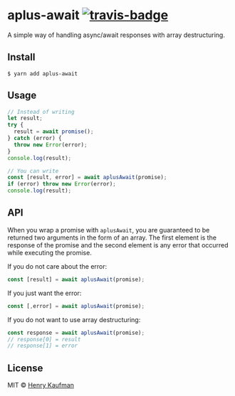 # aplus-await [![travis-badge](https://travis-ci.org/hcjk/aplus-await.svg?branch=master)](https://travis-ci.org/hcjk/aplus-await)

A simple way of handling async/await responses with array destructuring.

## Install

```shell
$ yarn add aplus-await
```

## Usage
```js
// Instead of writing
let result;
try {
  result = await promise();
} catch (error) {
  throw new Error(error);
}
console.log(result);

// You can write
const [result, error] = await aplusAwait(promise);
if (error) throw new Error(error);
console.log(result);
```

## API

When you wrap a promise with `aplusAwait`, you are guaranteed to be returned two arguments in the form of an array. The first element is the response of the promise and the second element is any error that occurred while executing the promise.

If you do not care about the error:
```js
const [result] = await aplusAwait(promise);
```

If you just want the error:
```js
const [,error] = await aplusAwait(promise);
```

If you do not want to use array destructuring:
```js
const response = await aplusAwait(promise);
// response[0] = result
// response[1] = error
```

## License

MIT © [Henry Kaufman](http://github.com/hcjk)
